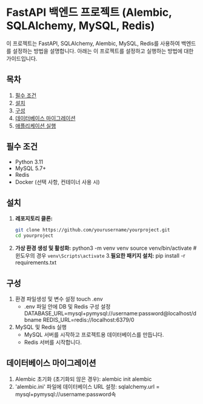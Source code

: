 # FastAPI 백엔드 프로젝트 (Alembic, SQLAlchemy, MySQL, Redis)

이 프로젝트는 FastAPI, SQLAlchemy, Alembic, MySQL, Redis를 사용하여 백엔드를 설정하는 방법을 설명합니다. 아래는 이 프로젝트를 설정하고 실행하는 방법에 대한 가이드입니다.

## 목차

1. [필수 조건](#필수-조건)
2. [설치](#설치)
3. [구성](#구성)
4. [데이터베이스 마이그레이션](#데이터베이스-마이그레이션)
5. [애플리케이션 실행](#애플리케이션-실행)

## 필수 조건

- Python 3.11
- MySQL 5.7+
- Redis
- Docker (선택 사항, 컨테이너 사용 시)

## 설치

1. **레포지토리 클론:**
   ```sh
   git clone https://github.com/yourusername/yourproject.git
   cd yourproject
2. **가상 환경 생성 및 활성화:**
python3 -m venv venv
source venv/bin/activate  # 윈도우의 경우 `venv\Scripts\activate`
3.**필요한 패키지 설치:**
pip install -r requirements.txt

## 구성
1. 환경 파일생성 및 변수 설정
   touch .env
   - .env 파일 안에 DB 및 Redis 구성 설정
   DATABASE_URL=mysql+pymysql://username:password@localhost/dbname
   REDIS_URL=redis://localhost:6379/0
3. MySQL 및 Redis 실행
   - MySQL 서버를 시작하고 프로젝트용 데이터베이스를 만듭니다.
   - Redis 서버를 시작합니다.

## 데이터베이스 마이그레이션
1. Alembic 초기화 (초기화되 않은 경우):
  alembic init alembic
2. 'alembic.ini' 파일에 데이터베이스 URL 설정:
  sqlalchemy.url = mysql+pymysql://username:password속
   

